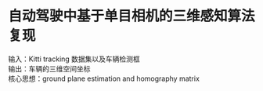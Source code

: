 自动驾驶中基于单目相机的三维感知算法复现		
====
输入：Kitti tracking 数据集以及车辆检测框<br>
输出：车辆的三维空间坐标<br>
核心思想：ground plane estimation and homography matrix<br>
